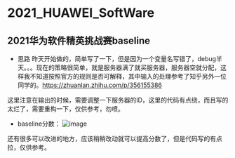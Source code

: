# 2021_HUAWEI_SoftWare
## 2021华为软件精英挑战赛baseline
- 思路
昨天开始做的，简单写了一下，但是因为一个变量名写错了，debug半天。。。现在的策略很简单，就是服务器满了就买服务器，服务器空就分配，这样我不知道按照官方的规则是否可解释，其中输入的处理参考了知乎另外一位同学的。https://zhuanlan.zhihu.com/p/356155386

这里注意在输出的时候，需要调整一下服务器的ID，这里的代码有点绕，而且写的太烂了，需要重构一下，仅供参考，勿喷。
- baseline分数：
![image](https://user-images.githubusercontent.com/29856534/111429740-5dff6580-8734-11eb-80ba-0200b3e83b7a.png)

还有很多可以改进的地方，应该稍稍改动就可以提高分数了，但是代码写的有点拉，仅供参考。
